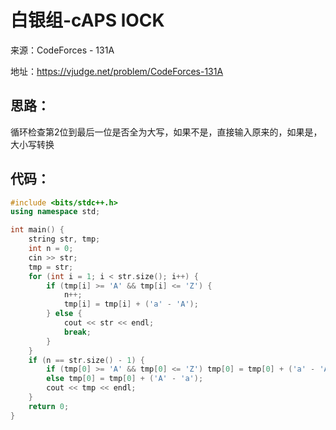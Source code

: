 # 白银组-cAPS lOCK

来源：CodeForces - 131A

地址：https://vjudge.net/problem/CodeForces-131A

## 思路：

循环检查第2位到最后一位是否全为大写，如果不是，直接输入原来的，如果是，大小写转换

## 代码：

```cpp
#include <bits/stdc++.h>
using namespace std;

int main() {
    string str, tmp;
    int n = 0;
    cin >> str;
    tmp = str;
    for (int i = 1; i < str.size(); i++) {
        if (tmp[i] >= 'A' && tmp[i] <= 'Z') {
            n++;
            tmp[i] = tmp[i] + ('a' - 'A');
        } else {
            cout << str << endl;
            break;
        }
    }
    if (n == str.size() - 1) {
        if (tmp[0] >= 'A' && tmp[0] <= 'Z') tmp[0] = tmp[0] + ('a' - 'A');
        else tmp[0] = tmp[0] + ('A' - 'a');
        cout << tmp << endl;
    }
    return 0;
}
```